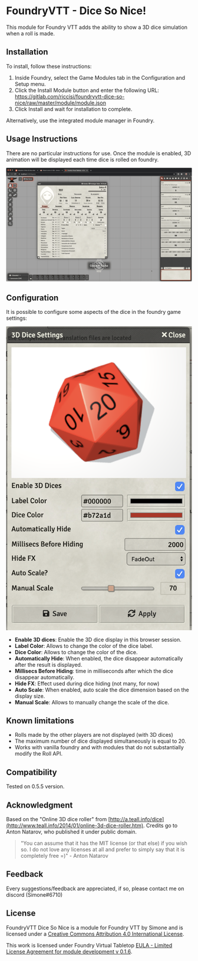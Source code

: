 # FoundryVTT - Dice So Nice!

This module for Foundry VTT adds the ability to show a 3D dice simulation when a roll is made.

## Installation

To install, follow these instructions:

1.  Inside Foundry, select the Game Modules tab in the Configuration and Setup menu.
2.  Click the Install Module button and enter the following URL: https://gitlab.com/riccisi/foundryvtt-dice-so-nice/raw/master/module/module.json
3.  Click Install and wait for installation to complete.

Alternatively, use the integrated module manager in Foundry.

## Usage Instructions

There are no particular instructions for use. Once the module is enabled, 3D animation will be displayed each time dice is rolled on foundry.

![Preview](/dice-so-nice.gif?raw=true)

## Configuration

It is possible to configure some aspects of the dice in the foundry game settings:

![Preview](/dice-so-nice-settings.png?raw=true)

- **Enable 3D dices**: Enable the 3D dice display in this browser session.
- **Label Color**: Allows to change the color of the dice label. 
- **Dice Color**: Allows to change the color of the dice.
- **Automatically Hide**: When enabled, the dice disappear automatically after the result is displayed.
- **Millisecs Before Hiding**: time in milliseconds after which the dice disappear automatically.
- **Hide FX**: Effect used during dice hiding (not many, for now)
- **Auto Scale**: When enabled, auto scale the dice dimension based on the display size.
- **Manual Scale**: Allows to manually change the scale of the dice.

## Known limitations

- Rolls made by the other players are not displayed (with 3D dices)
- The maximum number of dice displayed simultaneously is equal to 20.
- Works with vanilla foundry and with modules that do not substantially modify the Roll API.

## Compatibility

Tested on 0.5.5 version.

## Acknowledgment

Based on the "Online 3D dice roller" from [http://a.teall.info/dice](http://www.teall.info/2014/01/online-3d-dice-roller.htm). 
Credits go to Anton Natarov, who published it under public domain.

> "You can assume that it has the MIT license (or that else) if you wish so. I do not love any licenses at all and prefer to simply say that it is completely free =)" - Anton Natarov

## Feedback

Every suggestions/feedback are appreciated, if so, please contact me on discord (Simone#6710)

## License

FoundryVTT Dice So Nice is a module for Foundry VTT by Simone and is licensed under a [Creative Commons Attribution 4.0 International License](http://creativecommons.org/licenses/by/4.0/).

This work is licensed under Foundry Virtual Tabletop [EULA - Limited License Agreement for module development v 0.1.6](http://foundryvtt.com/pages/license.html).
